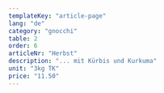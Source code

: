 ```yaml
---
templateKey: "article-page"
lang: "de"
category: "gnocchi"
table: 2
order: 6
articleNr: "Herbst"
description: "... mit Kürbis und Kurkuma"
unit: "3kg TK"
price: "11.50"
---
```

